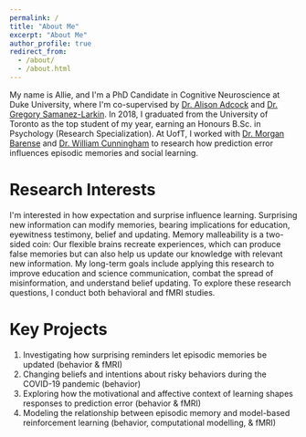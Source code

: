 ```yaml
---
permalink: /
title: "About Me"
excerpt: "About Me"
author_profile: true
redirect_from: 
  - /about/
  - /about.html
---
```

My name is Allie, and I'm a PhD Candidate in Cognitive Neuroscience at Duke University, where I'm co-supervised by <a href="https://www.adcocklab.org/">Dr. Alison Adcock</a> and <a href="https://www.mcablab.science/">Dr. Gregory Samanez-Larkin</a>. In 2018, I graduated from the University of Toronto as the top student of my year, earning an Honours B.Sc. in Psychology (Research Specialization). At UofT, I worked with <a href="https://barense.psych.utoronto.ca/">Dr. Morgan Barense</a> and <a href="https://socialcognitivescience.ca/">Dr. William Cunningham</a> to research how prediction error influences episodic memories and social learning. 



Research Interests
======
I'm interested in how expectation and surprise influence learning. Surprising new information can modify memories, bearing implications for education, eyewitness testimony, belief and updating. Memory malleability is a two-sided coin: Our flexible brains recreate experiences, which can produce false memories but can also help us update our knowledge with relevant new information. My long-term goals include applying this research to improve education and science communication, combat the spread of misinformation, and understand belief updating. To explore these research questions, I conduct both behavioral and fMRI studies.



Key Projects
======
1.    Investigating how surprising reminders let episodic memories be updated (behavior & fMRI)
2.    Changing beliefs and intentions about risky behaviors during the COVID-19 pandemic (behavior)
3.    Exploring how the motivational and affective context of learning shapes responses to prediction error (behavior & fMRI)
4.    Modeling the relationship between episodic memory and model-based reinforcement learning (behavior, computational modelling, & fMRI)


